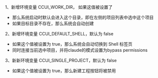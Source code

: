 1、新增环境变量 CCUI_WORK_DIR， 如果这值被设置了
- 那么系统启动时默认会进入这个目录，即在左侧的项目列表中选中这个项目
- 如果目标目录不存在，那么系统会自动创建

2、新增环境变量 CCUI_DEFAULT_SHELL，默认为 false
- 如果这个值被设置为 true，那么系统会自动切换到 Shell 标签页
- 同时连接当前选中项目，并将claude的模式设置为bypass permissions

3、新新环境变量 CCUI_SINGLE_PROJECT，默认为 false
- 如果这个值被设置为 true，那么新建工程按钮将被禁用